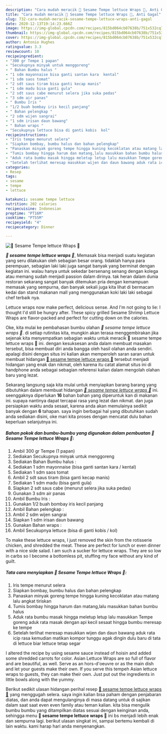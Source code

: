 ```yaml
---
description: "Cara mudah meracik 💢 Sesame Tempe lettuce Wraps 💢, Anti Gagal"
title: "Cara mudah meracik 💢 Sesame Tempe lettuce Wraps 💢, Anti Gagal"
slug: 732-cara-mudah-meracik-sesame-tempe-lettuce-wraps-anti-gagal
date: 2020-12-13T19:14:23.666Z
image: https://img-global.cpcdn.com/recipes/815bd064cb07638b/751x532cq70/💢-sesame-tempe-lettuce-wraps-💢-foto-resep-utama.jpg
thumbnail: https://img-global.cpcdn.com/recipes/815bd064cb07638b/751x532cq70/💢-sesame-tempe-lettuce-wraps-💢-foto-resep-utama.jpg
cover: https://img-global.cpcdn.com/recipes/815bd064cb07638b/751x532cq70/💢-sesame-tempe-lettuce-wraps-💢-foto-resep-utama.jpg
author: Antonio Hughes
ratingvalue: 3.3
reviewcount: 10
recipeingredient:
- "300 gr Tempe 1 papan"
- "Secukupnya minyak untuk menggoreng"
- " Bahan Bumbu halus "
- "1 sdm mayonnaise bisa ganti santan kara  kental"
- "1 sdm saos tomat"
- "2 sdt saus tiram bisa ganti kecap manis"
- "1 sdm madu bisa ganti gula"
- "2 sdt saus cabe menurut selera jika suka pedas"
- "3 sdm air panas"
- " Bumbu Iris "
- "1/2 buah bombay iris kecil panjang"
- " Bahan pelengkap "
- "2 sdm wijen sangrai"
- "1 sdm irisan daun bawang"
- " Bahan wraps "
- "Secukupnya lettuce bisa di ganti kobis  kol"
recipeinstructions:
- "Iris tempe menurut selera"
- "Siapkan bombay, bumbu halus dan bahan pelengkap"
- "Panaskan minyak goreng tempe hingga kuning kecoklatan atau matang lalu angkat tiriskan"
- "Tumis bombay hingga harum dan matang,lalu masukkan bahan bumbu halus"
- "Aduk rata bumbu masak hingga meletup letup lalu masukkan Tempe goreng aduk rata masak dengan api kecil sesaat hingga bumbu meresap ke tempe"
- "Setelah terlihat meresap masukkan wijen dan daun bawang aduk rata icip rasa kemudian matikan kompor tunggu agak dingin dulu baru di tata di lettuce biar lettuce tetap segar"
categories:
- Resep
tags:
- sesame
- tempe
- lettuce

katakunci: sesame tempe lettuce 
nutrition: 202 calories
recipecuisine: Indonesian
preptime: "PT16M"
cooktime: "PT55M"
recipeyield: "4"
recipecategory: Dinner

---
```



![💢 Sesame Tempe lettuce Wraps 💢](https://img-global.cpcdn.com/recipes/815bd064cb07638b/751x532cq70/💢-sesame-tempe-lettuce-wraps-💢-foto-resep-utama.jpg)

<b><i>💢 sesame tempe lettuce wraps 💢</i></b>, Memasak bisa menjadi suatu kegiatan yang seru dilakukan oleh sebagian besar orang. tidaklah hanya para perempuan, sebagian laki laki juga sangat banyak yang berminat dengan kegiatan ini. walau hanya untuk sekedar bersenang senang dengan kolega atau memang sudah menjadi passion dalam dirinya. tak heran dalam dunia restoran sekarang sangat banyak ditemukan pria dengan kemampuan memasak yang sempurna, dan banyak sekali juga kita lihat di bermacam kedai dan stand makanan mall yang menggunakan koki laki laki sebagai chef terbaik nya.

Lettuce wraps now make perfect, delicious sense. And I&#39;m not going to lie: I thought I&#39;d still be hungry after. These spicy grilled Sesame Shrimp Lettuce Wraps are flavor-packed and perfect for cutting down on the calories.

Oke, kita mulai ke pembahasan bumbu olahan <i>💢 sesame tempe lettuce wraps 💢</i>. di setiap rutinitas kita, mungkin akan terasa menggembirakan jika sejenak kita menyempatkan sebagian waktu untuk meracik 💢 sesame tempe lettuce wraps 💢 ini. dengan kesuksesan anda dalam membuat masakan tersebut, bisa membuat diri anda bangga oleh hasil olahan anda sendiri. apalagi disini dengan situs ini kalian akan memperoleh saran saran untuk membuat hidangan <u>💢 sesame tempe lettuce wraps 💢</u> tersebut menjadi hidangan yang enak dan nikmat, oleh karena itu catat alamat situs ini di handphone anda sebagai sebagian referensi kalian dalam mengolah olahan baru yang lezat.


Sekarang langsung saja kita mulai untuk menyiapkan barang barang yang dibutuhkan dalam membuat hidangan <u><i>💢 sesame tempe lettuce wraps 💢</i></u> ini. seenggaknya diperlukan <b>16</b> bahan bahan yang diperuntuk kan di makanan ini. supaya nantinya dapat tercapai rasa yang lezat dan nikmat. dan juga persiapkan waktu anda sesaat, karena anda akan memulainya sedikit banyak dengan <b>6</b> tahapan. saya ingin berbagai hal yang dibutuhkan sudah anda sediakan disini, oke mari kita proses dengan mencatat dulu bahan keperluan selanjutnya ini.

<!--inarticleads1-->

##### Bahan pokok dan bumbu-bumbu yang digunakan dalam pembuatan 💢 Sesame Tempe lettuce Wraps 💢:

1. Ambil 300 gr Tempe (1 papan)
1. Sediakan Secukupnya minyak untuk menggoreng
1. Sediakan  Bahan Bumbu halus :
1. Sediakan 1 sdm mayonnaise (bisa ganti santan kara / kental)
1. Sediakan 1 sdm saos tomat
1. Ambil 2 sdt saus tiram (bisa ganti kecap manis)
1. Sediakan 1 sdm madu (bisa ganti gula)
1. Siapkan 2 sdt saus cabe (menurut selera jika suka pedas)
1. Gunakan 3 sdm air panas
1. Ambil  Bumbu Iris :
1. Gunakan 1/2 buah bombay iris kecil panjang
1. Ambil  Bahan pelengkap :
1. Ambil 2 sdm wijen sangrai
1. Siapkan 1 sdm irisan daun bawang
1. Gunakan  Bahan wraps :
1. Ambil Secukupnya lettuce (bisa di ganti kobis / kol)


To make these lettuce wraps, I just removed the skin from the rotisserie chicken, and shredded the meat. These are perfect for lunch or even dinner with a nice side salad. I am such a sucker for lettuce wraps. They are so low in carbs so I become a bottomless pit, stuffing my face without any kind of guilt. 

<!--inarticleads2-->

##### Tata cara menyiapkan 💢 Sesame Tempe lettuce Wraps 💢:

1. Iris tempe menurut selera
1. Siapkan bombay, bumbu halus dan bahan pelengkap
1. Panaskan minyak goreng tempe hingga kuning kecoklatan atau matang lalu angkat tiriskan
1. Tumis bombay hingga harum dan matang,lalu masukkan bahan bumbu halus
1. Aduk rata bumbu masak hingga meletup letup lalu masukkan Tempe goreng aduk rata masak dengan api kecil sesaat hingga bumbu meresap ke tempe
1. Setelah terlihat meresap masukkan wijen dan daun bawang aduk rata icip rasa kemudian matikan kompor tunggu agak dingin dulu baru di tata di lettuce biar lettuce tetap segar


I altered the recipe by using sesame sauce instead of hoisin and added some shredded carrots for color. Asian Lettuce Wraps are so full of flavor and are beautiful, as well. Serve as an hors-d&#39;oeuvre or as the main dish and let your guests make their own. If you serve this tempeh Asian lettuce wraps to guests, they can make their own. Just put out the ingredients in little bowls along with the yummy. 

Berikut sedikit ulasan hidangan perihal resep <u>💢 sesame tempe lettuce wraps 💢</u> yang menggugah selera. saya ingin kalian bisa paham dengan penjabaran diatas, dan anda dapat mengulanginya di masa datang untuk di sajikan dalam saat saat even even family atau teman kalian. kita bisa mengulik bumbu bumbu yang ditampilkan diatas sesuai dengan keinginan anda, sehingga menu <b>💢 sesame tempe lettuce wraps 💢</b> ini bs menjadi lebih enak dan sempurna lagi. berikut ulasan singkat ini, sampai bertemu kembali di lain waktu. kami harap hari anda menyenangkan.

